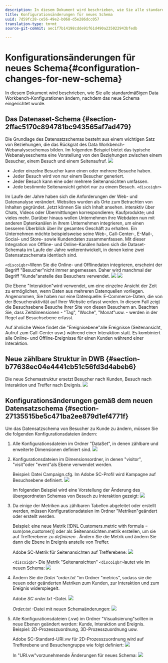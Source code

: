 ```yaml
---
description: In diesem Dokument wird beschrieben, wie Sie alle standardmäßigen Data Workbench-Konfigurationen ändern, nachdem das neue Schema eingerichtet wurde.
title: Konfigurationsänderungen für neues Schema
uuid: 7d59fc28-ce56-49e2-b068-d5e286dcc057
translation-type: tm+mt
source-git-commit: aec1f7b14198cdde91f61d490a235022943bfedb

---
```



# Konfigurationsänderungen für neues Schema{#configuration-changes-for-new-schema}

In diesem Dokument wird beschrieben, wie Sie alle standardmäßigen Data Workbench-Konfigurationen ändern, nachdem das neue Schema eingerichtet wurde.

## Das Datenaset-Schema {#section-2ffac5170c894781bc943565af7ad479}

Die Grundlage des Datensatzschemas besteht aus einem wichtigen Satz von Beziehungen, die das Rückgrat des Data Workbench-Webanalyseschemas bilden. Im folgenden Beispiel bietet das typische Webanalyseschema eine Vorstellung von den Beziehungen zwischen einem Besucher, einem Besuch und einem Seitenaufruf. ![](assets/dwb_impl_schema_change1.png)

* Jeder einzelne Besucher kann einen oder mehrere Besuche haben.
* Jeder Besuch wird von nur einem Besucher generiert.
* Jeder Besuch kann eine oder mehrere Seitenansichten umfassen.
* Jede bestimmte Seitenansicht gehört nur zu einem Besuch. `<discoiqbr>`

Im Laufe der Jahre haben sich die Anforderungen der Web- und Datenanalyse verändert. Websites wurden als Orte zum Betrachten von Inhalten gegründet. Jetzt können Sie sich Inhalt ansehen. interaktiv über Chats, Videos oder Übermittlungen korrespondieren; Kaufprodukte; und vieles mehr. Darüber hinaus wollen Unternehmen ihre Webdaten nun mit anderen Datenkanälen in ihrem Unternehmen integrieren, um einen besseren Überblick über ihr gesamtes Geschäft zu erhalten. Ein Unternehmen möchte beispielsweise seine Web-, Call-Center-, E-Mail-, Social- und Store- sowie Kundendaten zusammenfassen. Mit dieser Integration von Offline- und Online-Kanälen haben sich die Dataset-Schemata im Laufe der Jahre weiterentwickelt, in denen keine zwei Datensatzschemata identisch sind.

`<discoiqbr>`Wenn Sie die Online- und Offlinedaten integrieren, erscheint der Begriff &quot;Besucher&quot;nicht immer angemessen. Daher wird manchmal der Begriff &quot;Kunde&quot;anstelle des Besuchers verwendet. ![](assets/dwb_impl_schema_change2.png) ![](assets/dwb_impl_schema_change3.png)

Die Ebene &quot;Interaktion&quot;wird verwendet, um eine einzelne Ansicht der Zeit zu ermöglichen, wenn Daten aus mehreren Datenquellen vorliegen. Angenommen, Sie haben nur eine Datenquelle: E-Commerce-Daten, die von der Besucheraktivität auf Ihrer Website erfasst werden. In diesem Fall zeigt die Besuchsebene Besuche Ihrer Site von diesen Besuchern an. Beachten Sie, dass Zeitdimensionen - &quot;Tag&quot;, &quot;Woche&quot;, &quot;Monat&quot;usw. - werden in der Regel auf Besuchsebene erfasst.

Auf ähnliche Weise findet die &quot;Ereignisebene&quot;alle Ereignisse (Seitenansicht, Aufruf zum Call-Center usw.) während einer Interaktion statt. Es kombiniert alle Online- und Offline-Ereignisse für einen Kunden während einer Interaktion.

## Neue zählbare Struktur in DWB {#section-b77638ec04e4441cb51c56fd3d4abeb6}

Die neue Schemastruktur ersetzt Besucher nach Kunden, Besuch nach Interaktion und Treffer nach Ereignis. ![](assets/dwb_impl_schema_change4.png)

## Konfigurationsänderungen gemäß dem neuen Datensatzschema {#section-27135515be5c471ba2ee879d1ef4771f}

Um das Datensatzschema von Besucher zu Kunde zu ändern, müssen Sie die folgenden Konfigurationsdateien ändern:

1. Alle Konfigurationsdateien im Ordner &quot;DataSet&quot;, in denen zählbare und erweiterte Dimensionen definiert sind. ![](assets/dwb_impl_schema_change5.png)

1. Konfigurationsdateien im Dimensionsordner, in denen &quot;visitor&quot;, &quot;visit&quot;oder &quot;event&quot;als Ebene verwendet werden.

   Beispiel: Datei Campaign.cfg. Im Adobe SC-Profil wird Kampagne auf Besuchsebene definiert. ![](assets/dwb_impl_schema_change6.png)

   Im folgenden Beispiel wird eine Vorstellung der Änderung des übergeordneten Schemas von Besuch zu Interaktion gezeigt: ![](assets/dwb_impl_API10.png)

1. Da einige der Metriken aus zählbaren Tabellen abgeleitet oder erstellt werden, müssen Konfigurationsdateien im Ordner &quot;Metriken&quot;geändert oder erstellt werden.

   Beispiel: eine neue Metrik [!DNL Customers.metric with formula = sum(one,customer)] oder als Seitenansichten.metrik erstellen, um sie auf Trefferebene zu *definieren* . Ändern Sie die Metrik und ändern Sie dann die Ebene in Ereignis anstelle von Treffer.

   Adobe SC-Metrik für Seitenansichten auf Trefferebene: ![](assets/dwb_impl_API8.png)

   `<discoiqbr>` Die Metrik &quot;Seitenansichten&quot; `<discoiqbr>`lautet wie im neuen Schema: ![](assets/dwb_impl_API9.png)

1. Ändern Sie die *Datei &quot;order.txt* &quot;im Ordner &quot;metrics&quot;, sodass sie die neuen oder geänderten Metriken zum Kunden, zur Interaktion und zum Ereignis widerspiegelt.

   Adobe *SC order.txt* -Datei. ![](assets/dwb_impl_API11.png)

   *Order.txt* -Datei mit neuen Schemaänderungen: ![](assets/dwb_impl_API12.png)

1. Alle Konfigurationsdateien (.vw) im Ordner &quot;Visualisierung&quot;sollten in neue Ebenen geändert werden: Kunde, Interaktion und Ereignis. Beispiel: 2D-Prozesszuordnung, 3D-Prozesszuordnung usw.

   Adobe SC-Standard-URI.vw für 2D-Prozesszuordnung wird auf Trefferebene und Besuchengruppe wie folgt definiert: ![](assets/dwb_impl_API14.png)

   In &quot;URI.vw&quot;vorzunehmende Änderungen für neues Schema: ![](assets/dwb_impl_API15.png)


